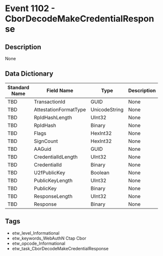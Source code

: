 # Event 1102 - CborDecodeMakeCredentialResponse

## Description
None

## Data Dictionary
|Standard Name|Field Name|Type|Description|Sample Value|
|---|---|---|---|---|
|TBD|TransactionId|GUID|None|`None`|
|TBD|AttestationFormatType|UnicodeString|None|`None`|
|TBD|RpIdHashLength|UInt32|None|`None`|
|TBD|RpIdHash|Binary|None|`None`|
|TBD|Flags|HexInt32|None|`None`|
|TBD|SignCount|HexInt32|None|`None`|
|TBD|AAGuid|GUID|None|`None`|
|TBD|CredentialIdLength|UInt32|None|`None`|
|TBD|CredentialId|Binary|None|`None`|
|TBD|U2fPublicKey|Boolean|None|`None`|
|TBD|PublicKeyLength|UInt32|None|`None`|
|TBD|PublicKey|Binary|None|`None`|
|TBD|ResponseLength|UInt32|None|`None`|
|TBD|Response|Binary|None|`None`|

## Tags
* etw_level_Informational
* etw_keywords_WebAuthN Ctap Cbor
* etw_opcode_Informational
* etw_task_CborDecodeMakeCredentialResponse